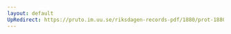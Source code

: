 ```yaml
---
layout: default
UpRedirect: https://pruto.im.uu.se/riksdagen-records-pdf/1880/prot-1880--fk--012/prot-1880--fk--012_034.pdf
---
```

